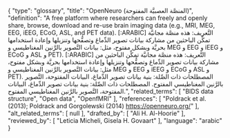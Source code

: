 {
    "type": "glossary",
    "title": "OpenNeuro (المنصَّة العصبيَّة المفتوحة)",
    "definition": "A free platform where researchers can freely and openly share, browse, download and re-use brain imaging data (e.g., MRI, MEG, EEG, iEEG, ECoG, ASL, and PET data). [:ARABIC] التَّعريف: هذه منصَّة مجانيَّة تمكِّن الباحثين من مشاركة بيانات تصوير الدِّماغ وتصفُّحها وتنزيلها وإعادة استخدامها بحريَّة وبشكل مفتوح، مثل: بيانات التَّصوير بالرَّنين المغناطيسي و MEG و EEG و iEEG و ECoG و ASL و PET). [:ARABIC] التَّعريف: هذه منصَّة مجانيَّة تمكِّن الباحثين من مشاركة بيانات تصوير الدِّماغ وتصفُّحها وتنزيلها وإعادة استخدامها بحريَّة وبشكل مفتوح، مثل: بيانات التَّصوير بالرَّنين المغناطيسي و MEG و EEG و iEEG و ECoG و ASL و PET). المصطلحات ذات الصِّلة: بنية بيانات تصوير الدِّماغ، البيانات المفتوحة، التَّصوير بالرَّنين المغناطيسي المفتوح. المصطلحات ذات الصِّلة: بنية بيانات تصوير الدِّماغ، البيانات المفتوحة، التَّصوير بالرَّنين المغناطيسي المفتوح.",
    "related_terms": [
        "BIDS data structure",
        "Open data",
        "OpenfMRI"
    ],
    "references": [
        "Poldrack et al. (2013); Poldrack and Gorgolewski (2014) https://openneuro.org/"
    ],
    "alt_related_terms": [
        null
    ],
    "drafted_by": [
        "Ali H. Al-Hoorie"
    ],
    "reviewed_by": [
        "Leticia Micheli, Gisela H. Govaart"
    ],
    "language": "arabic"
}